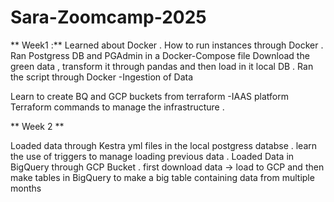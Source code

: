 # Sara-Zoomcamp-2025

** Week1 :**
Learned about Docker . How to run instances through Docker . 
Ran Postgress DB and PGAdmin in a Docker-Compose file 
Download the green data , transform it through pandas and then load in it local DB . 
Ran the script through Docker -Ingestion of Data 

Learn to create BQ and GCP buckets from terraform -IAAS platform 
Terraform commands to manage the infrastructure . 

** Week 2 **

Loaded data through Kestra yml files in the local postgress databse . learn the use of triggers to manage loading previous data .
Loaded Data in BigQuery  through GCP Bucket . first download data -> load to GCP and then make tables in BigQuery to make a big table containing data from multiple months 



